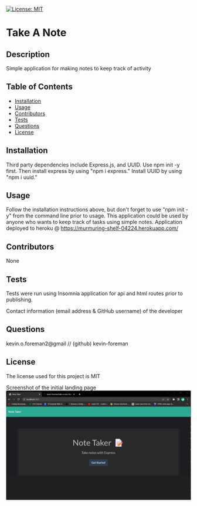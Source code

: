 

[![License: MIT](https://img.shields.io/badge/License-MIT-yellow.svg)](https://opensource.org/licenses/MIT)


# Take A Note

## Description
Simple application for making notes to keep track of activity

## Table of Contents
* [Installation](#installation)
* [Usage](#usage)
* [Contributors](#contributors)
* [Tests](#tests)
* [Questions](#questions)
* [License](#license) 

## Installation
Third party dependencies include Express.js, and UUID. Use npm init -y first. Then install express by using "npm i express." Install UUID by using "npm i uuid."

## Usage
Follow the installation instructions above, but don't forget to use "npm init -y" from the command line prior to usage. This application could be used by anyone who wants to keep track of tasks using simple notes. Application deployed to heroku @ https://murmuring-shelf-04224.herokuapp.com/

## Contributors
None

## Tests
Tests were run using Insomnia application for api and html routes prior to publishing.

Contact information (email address & GitHub username) of the developer
## Questions
kevin.o.foreman2@gmail // (github) kevin-foreman

## License

The license used for this project is MIT

Screenshot of the initial landing page
![alt text](assets/images/note-taker-screenshot.png)


